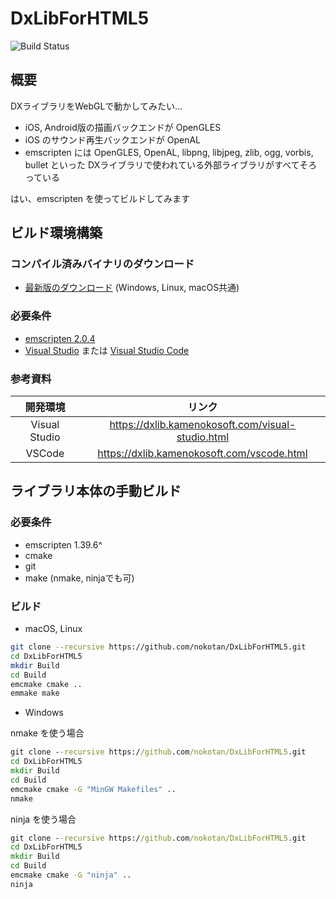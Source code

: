 # DxLibForHTML5

![Build Status](https://www.travis-ci.com/nokotan/DxLibForHTML5.svg?branch=master)

## 概要

DXライブラリをWebGLで動かしてみたい...

- iOS, Android版の描画バックエンドが OpenGLES
- iOS のサウンド再生バックエンドが OpenAL
- emscripten には OpenGLES, OpenAL, libpng, libjpeg, zlib, ogg, vorbis, bullet といった DXライブラリで使われている外部ライブラリがすべてそろっている

はい、emscripten を使ってビルドしてみます

## ビルド環境構築

### コンパイル済みバイナリのダウンロード

- [最新版のダウンロード](https://github.com/nokotan/DxLibForHTML5/releases/latest) (Windows, Linux, macOS共通)

### 必要条件

- [emscripten 2.0.4](https://emscripten.org/docs/getting_started/downloads.html)
- [Visual Studio](https://visualstudio.microsoft.com/ja/downloads/) または [Visual Studio Code](https://visualstudio.microsoft.com/ja/downloads/)

### 参考資料

| 開発環境 | リンク |
|:--:|:--:|
| Visual Studio | <https://dxlib.kamenokosoft.com/visual-studio.html> |
| VSCode | <https://dxlib.kamenokosoft.com/vscode.html> |

## ライブラリ本体の手動ビルド

### 必要条件

- emscripten 1.39.6^
- cmake
- git
- make (nmake, ninjaでも可)

### ビルド

- macOS, Linux

```bash
git clone --recursive https://github.com/nokotan/DxLibForHTML5.git
cd DxLibForHTML5
mkdir Build
cd Build
emcmake cmake ..
emmake make
```

- Windows

nmake を使う場合

```bat
git clone --recursive https://github.com/nokotan/DxLibForHTML5.git
cd DxLibForHTML5
mkdir Build
cd Build
emcmake cmake -G "MinGW Makefiles" ..
nmake
```

ninja を使う場合

```bat
git clone --recursive https://github.com/nokotan/DxLibForHTML5.git
cd DxLibForHTML5
mkdir Build
cd Build
emcmake cmake -G "ninja" ..
ninja
```
